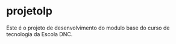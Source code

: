 # projetolp
Este é o projeto de desenvolvimento do modulo base do curso de tecnologia da Escola DNC.
